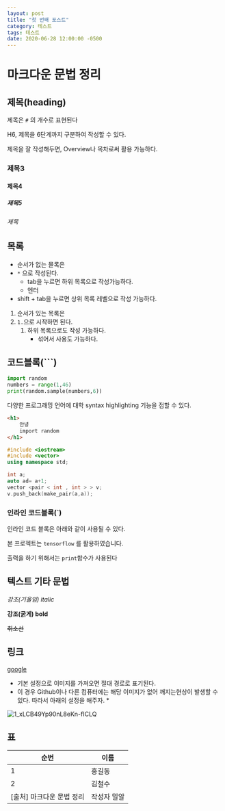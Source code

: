 ```yaml
---
layout: post
title: "첫 번째 포스트"
category: 테스트
tags: 테스트
date: 2020-06-28 12:00:00 -0500
---
```



# 마크다운 문법 정리

## 제목(heading)

제목은 `#` 의 개수로 표현된다

H6, 제목을 6단계까지 구분하여 작성할 수 있다.

제목을 잘 작성해두면, Overview나 목차로써 활용 가능하다.

### 제목3

#### 제목4

##### 제목5

###### 제목



## 목록

* 순서가 없는 몰록은
* `*` 으로 작성된다.
  * tab을 누르면 하위 목록으로 작성가능하다.
  * 엔터
* shift + tab을 누르면 상위 목록 레벨으로 작성 가능하다.

1. 순서가 있는 목록은
2. `1.`으로 시작하면 된다.
   1. 하위 목록으로도 작성 가능하다.
      * 섞어서 사용도 가능하다.

## 코드블록(```)

```python
import random
numbers = range(1,46)
print(random.sample(numbers,6))
```



다양한 프로그래밍 언어에 대학 syntax highlighting 기능을 접할 수 있다.

```html
<h1>
    안녕
    import random
</h1>
```

```c++
#include <iostream>
#include <vector>
using namespace std;

int a;
auto ad= a+1;
vector <pair < int , int > > v;
v.push_back(make_pair(a,a));
```

### 인라인 코드블록(`)

인라인 코드 블록은 아래와 같이 사용될 수 있다.

본 프로젝트는 `tensorflow` 를 활용하였습니다.

출력을 하기 위해서는 `print`함수가 사용된다



## 텍스트 기타 문법

*강조(기울임) italic*

**강조(굵게) bold**

~~취소선~~

## 링크

[google](google.com)

* 기본 설정으로 이미지를 가져오면 절대 경로로 표기된다.
* 이 경우 Github이나 다른 컴퓨터에는 해당 이미지가 없어 깨지는현상이 발생할 수 있다. 따라서 아래의 설정을 해주자.
  * 

![1_xLCB49Yp90nL8eKn-fICLQ](markdown-images/1_xLCB49Yp90nL8eKn-fICLQ-1594185189020.png)

## 표



| 순번 | 이름   |
| ---- | ------ |
| 1    | 홍길동 |
| 2    | 김철수 |
[출처] 마크다운 문법 정리|작성자 밀알